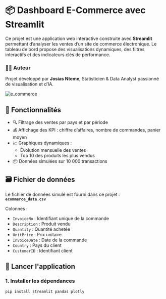 

# 📦 Dashboard E-Commerce avec Streamlit

Ce projet est une application web interactive construite avec **Streamlit** permettant d’analyser les ventes d’un site de commerce électronique. Le tableau de bord propose des visualisations dynamiques, des filtres interactifs et des indicateurs clés de performance.

### 👨‍💻 Auteur

Projet développé par **Josias Nteme**, Statisticien & Data Analyst passionné de visualisation et d’IA.

![e_commerce](https://github.com/user-attachments/assets/fed80e22-2cdc-4d13-8704-d8f92e26e7a0)



## 🔧 Fonctionnalités

- 🔍 Filtrage des ventes par pays et par période
- 💰 Affichage des KPI : chiffre d’affaires, nombre de commandes, panier moyen
- 📈 Graphiques dynamiques :
  - Évolution mensuelle des ventes
  - Top 10 des produits les plus vendus
- 📦 Données simulées sur 10 000 transactions

## 🗃️ Fichier de données

Le fichier de données simulé est fourni dans ce projet :  
**`ecommerce_data.csv`**

Colonnes :
- `InvoiceNo` : Identifiant unique de la commande
- `Description` : Produit vendu
- `Quantity` : Quantité achetée
- `UnitPrice` : Prix unitaire
- `InvoiceDate` : Date de la commande
- `Country` : Pays du client
- `CustomerID` : Identifiant client

## 🚀 Lancer l'application

### 1. Installer les dépendances

```bash
pip install streamlit pandas plotly
